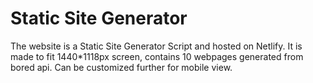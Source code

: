 # Static Site Generator
The website is a Static Site Generator Script and hosted on Netlify. It is made to fit 1440*1118px screen, contains 10 webpages generated from bored api. Can be customized further for mobile view.
